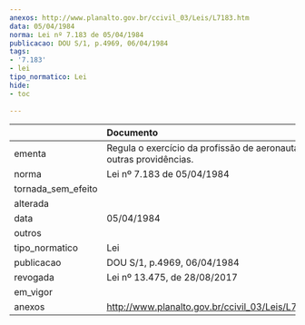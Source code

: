 ```yaml
---
anexos: http://www.planalto.gov.br/ccivil_03/Leis/L7183.htm
data: 05/04/1984
norma: Lei nº 7.183 de 05/04/1984
publicacao: DOU S/1, p.4969, 06/04/1984
tags:
- '7.183'
- lei
tipo_normatico: Lei
hide: 
- toc 
 
---
```


|                    | Documento                                                              |
|:-------------------|:-----------------------------------------------------------------------|
| ementa             | Regula o exercício da profissão de aeronauta e dá outras providências. |
| norma              | Lei nº 7.183 de 05/04/1984                                             |
| tornada_sem_efeito |                                                                        |
| alterada           |                                                                        |
| data               | 05/04/1984                                                             |
| outros             |                                                                        |
| tipo_normatico     | Lei                                                                    |
| publicacao         | DOU S/1, p.4969, 06/04/1984                                            |
| revogada           | Lei nº 13.475, de 28/08/2017                                           |
| em_vigor           |                                                                        |
| anexos             | http://www.planalto.gov.br/ccivil_03/Leis/L7183.htm                    |